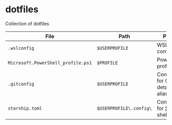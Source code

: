 # dotfiles

Collection of dotfiles

| File | Path | Purpose |
|----------|----------|----------|
| `.wslconfig` | `$USERPROFILE` | WSL2 configuration |
| `Microsoft.PowerShell_profile.ps1` | `$PROFILE` | PowerShell profile. |
| `.gitconfig` | `$USERPROFILE` | Configuration for Git (user details, aliases, etc.) |
| `starship.toml` | `$USERPROFILE\.config\` | Configuration for [Starship](https://starship.rs) shell prompt |
